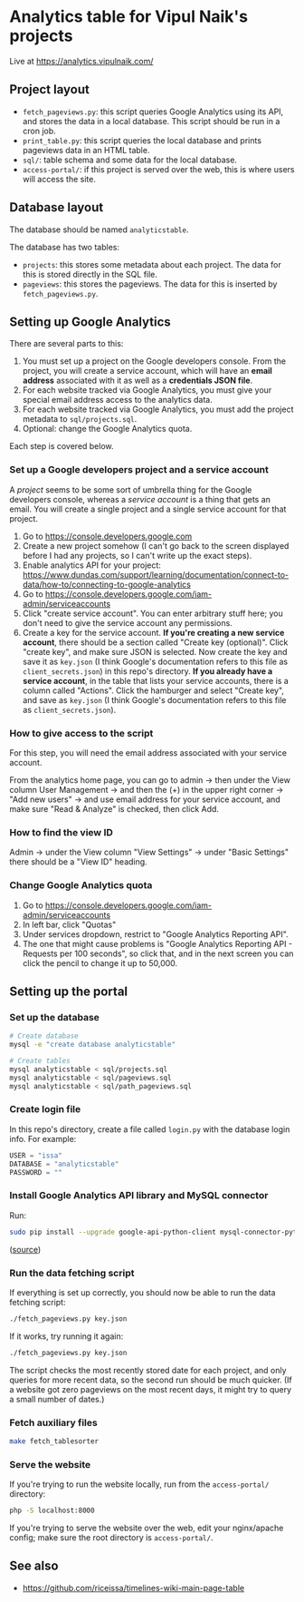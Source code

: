 # Analytics table for Vipul Naik's projects

Live at https://analytics.vipulnaik.com/

## Project layout

- `fetch_pageviews.py`: this script queries Google Analytics using its API, and
  stores the data in a local database. This script should be run in a cron job.
- `print_table.py`: this script queries the local database and prints pageviews
  data in an HTML table.
- `sql/`: table schema and some data for the local database.
- `access-portal/`: if this project is served over the web, this is where users
  will access the site.

## Database layout

The database should be named `analyticstable`.

The database has two tables:

- `projects`: this stores some metadata about each project. The data for this
  is stored directly in the SQL file.
- `pageviews`: this stores the pageviews. The data for this is inserted by
  `fetch_pageviews.py`.

## Setting up Google Analytics

There are several parts to this:

1. You must set up a project on the Google developers console. From the
   project, you will create a service account, which will have an **email
   address** associated with it as well as a **credentials JSON file**.
2. For each website tracked via Google Analytics, you must give your special
   email address access to the analytics data.
3. For each website tracked via Google Analytics, you must add the project
   metadata to `sql/projects.sql`.
4. Optional: change the Google Analytics quota.

Each step is covered below.

### Set up a Google developers project and a service account

A _project_ seems to be some sort of umbrella thing for the Google developers
console, whereas a _service account_ is a thing that gets an email. You will
create a single project and a single service account for that project.

1. Go to https://console.developers.google.com
2. Create a new project somehow (I can't go back to the screen displayed before
   I had any projects, so I can't write up the exact steps).
3. Enable analytics API for your project:
   https://www.dundas.com/support/learning/documentation/connect-to-data/how-to/connecting-to-google-analytics
4. Go to https://console.developers.google.com/iam-admin/serviceaccounts
5. Click "create service account". You can enter arbitrary stuff here; you don't
   need to give the service account any permissions.
6. Create a key for the service account. **If you're creating a new service
   account**, there should be a section called "Create key (optional)". Click
   "create key", and make sure JSON is selected. Now create the key and save it
   as `key.json` (I think Google's documentation refers to this file as `client_secrets.json`) in this repo's directory.
   **If you already have a service account**, in the table that lists your
   service accounts, there is a column called "Actions". Click the hamburger
   and select "Create key", and save as `key.json` (I think Google's documentation refers to this file as `client_secrets.json`).

### How to give access to the script

For this step, you will need the email address associated with your service
account.

From the analytics home page, you can go to admin → then under the View column
User Management → and then the (+) in the upper right corner → "Add new users"
→ and use email address for your service account, and make sure "Read &
Analyze" is checked, then click Add.

### How to find the view ID

Admin → under the View column "View Settings" → under "Basic Settings" there
should be a "View ID" heading.

### Change Google Analytics quota

1. Go to https://console.developers.google.com/iam-admin/serviceaccounts
2. In left bar, click "Quotas"
3. Under services dropdown, restrict to "Google Analytics Reporting API".
4. The one that might cause problems is "Google Analytics Reporting API - Requests
   per 100 seconds", so click that, and in the next screen you can click the
   pencil to change it up to 50,000.

## Setting up the portal

### Set up the database

```bash
# Create database
mysql -e "create database analyticstable"

# Create tables
mysql analyticstable < sql/projects.sql
mysql analyticstable < sql/pageviews.sql
mysql analyticstable < sql/path_pageviews.sql
```

### Create login file

In this repo's directory, create a file called `login.py` with the database login info.
For example:

```python
USER = "issa"
DATABASE = "analyticstable"
PASSWORD = ""
```

### Install Google Analytics API library and MySQL connector

Run:

```bash
sudo pip install --upgrade google-api-python-client mysql-connector-python
```

([source](https://developers.google.com/analytics/devguides/reporting/core/v4/quickstart/service-py#2_install_the_client_library))

### Run the data fetching script

If everything is set up correctly, you should now be able to run the data
fetching script:

```bash
./fetch_pageviews.py key.json
```

If it works, try running it again:

```bash
./fetch_pageviews.py key.json
```

The script checks the most recently stored date for each project, and only
queries for more recent data, so the second run should be much quicker. (If a
website got zero pageviews on the most recent days, it might try to query a
small number of dates.)

### Fetch auxiliary files

```bash
make fetch_tablesorter
```

### Serve the website

If you're trying to run the website locally, run from the `access-portal/` directory:

```bash
php -S localhost:8000
```

If you're trying to serve the website over the web, edit your nginx/apache
config; make sure the root directory is `access-portal/`.

## See also

- https://github.com/riceissa/timelines-wiki-main-page-table
